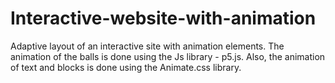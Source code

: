 # Interactive-website-with-animation
Adaptive layout of an interactive site with animation elements. The animation of the balls is done using the Js library - p5.js. Also, the animation of text and blocks is done using the Animate.css library.
